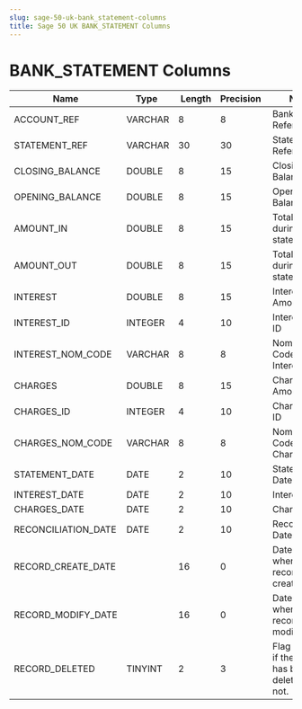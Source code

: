 ```yaml
---
slug: sage-50-uk-bank_statement-columns
title: Sage 50 UK BANK_STATEMENT Columns
---
```

# BANK_STATEMENT Columns

| Name | Type  |  Length | Precision  |  Notes  | Example |
| --- | --- | --- | --- | --- | --- |
| ACCOUNT_REF | VARCHAR | 8 | 8 | Bank Account Reference |  |
| STATEMENT_REF | VARCHAR | 30 | 30 | Statement Reference |  |
| CLOSING_BALANCE | DOUBLE | 8 | 15 | Closing Balance |  |
| OPENING_BALANCE | DOUBLE | 8 | 15 | Opening Balance |  |
| AMOUNT_IN | DOUBLE | 8 | 15 | Total paid in during this statement |  |
| AMOUNT_OUT | DOUBLE | 8 | 15 | Total paid out during this statement |  |
| INTEREST | DOUBLE | 8 | 15 | Interest Amount |  |
| INTEREST_ID | INTEGER | 4 | 10 | Interest Row ID |  |
| INTEREST_NOM_CODE | VARCHAR | 8 | 8 | Nominal Code for Interest |  |
| CHARGES | DOUBLE | 8 | 15 | Charges Amount |  |
| CHARGES_ID | INTEGER | 4 | 10 | Charges Row ID |  |
| CHARGES_NOM_CODE | VARCHAR | 8 | 8 | Nominal Code for Charges |  |
| STATEMENT_DATE | DATE | 2 | 10 | Statement Date |  |
| INTEREST_DATE | DATE | 2 | 10 | Interest Date |  |
| CHARGES_DATE | DATE | 2 | 10 | Charges Date |  |
| RECONCILIATION_DATE | DATE | 2 | 10 | Reconciliation Date |  |
| RECORD_CREATE_DATE |  | 16 | 0 | Date and time when the record was created. |  |
| RECORD_MODIFY_DATE |  | 16 | 0 | Date and time when the record was modified. |  |
| RECORD_DELETED | TINYINT | 2 | 3 | Flag denoting if the record has been deleted or not. |  |
